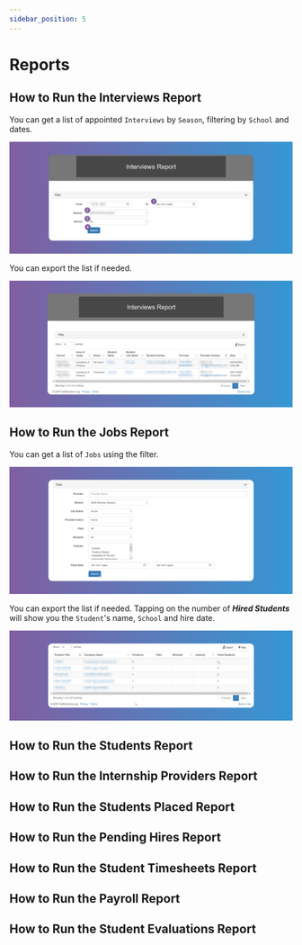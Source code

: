 ```yaml
---
sidebar_position: 5
---
```


# Reports

## How to Run the Interviews Report

You can get a list of appointed `Interviews` by `Season`, filtering by `School` and dates.

![Reset Password](images/reports-interviews-filter.png)

You can export the list if needed.

![Reset Password](images/repports-interviews.png)

## How to Run the Jobs Report

You can get a list of `Jobs` using the filter.

![Reset Password](images/reports-jobs-filter.png)

You can export the list if needed. Tapping on the number of **_Hired Students_** will show you the `Student`'s name, `School` and hire date.

![Reset Password](images/reports-jobs.png)

## How to Run the Students Report



## How to Run the Internship Providers Report
## How to Run the Students Placed Report
## How to Run the Pending Hires Report
## How to Run the Student Timesheets Report
## How to Run the Payroll Report
## How to Run the Student Evaluations Report